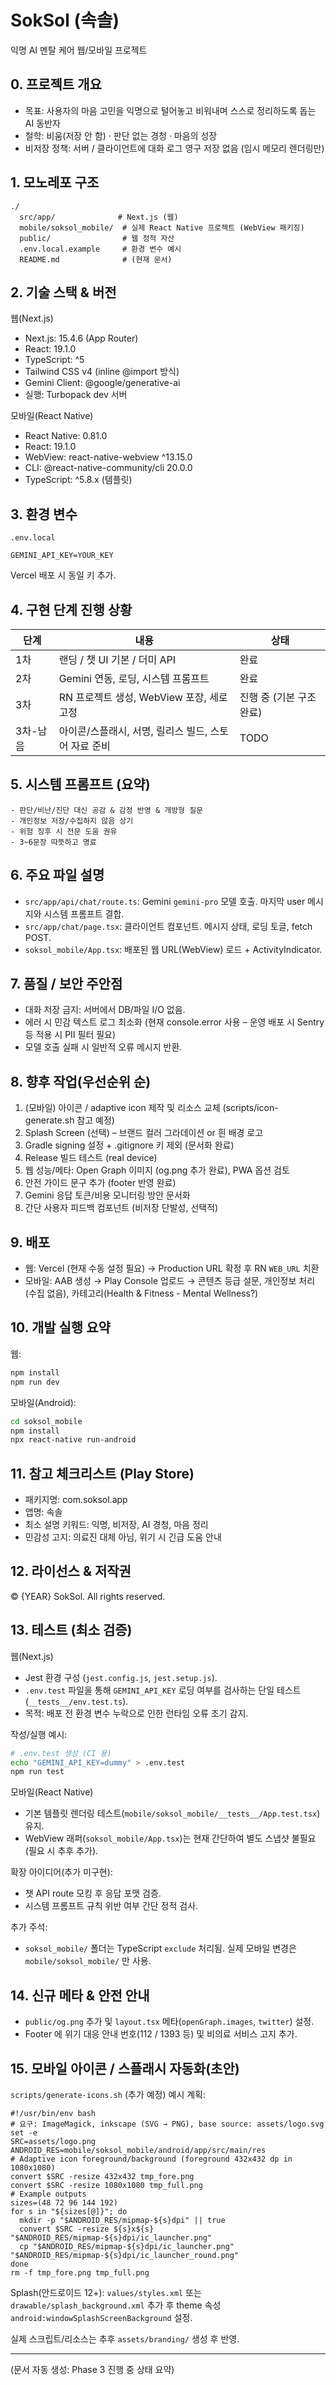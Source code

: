 # SokSol (속솔)

익명 AI 멘탈 케어 웹/모바일 프로젝트

## 0. 프로젝트 개요
- 목표: 사용자의 마음 고민을 익명으로 털어놓고 비워내며 스스로 정리하도록 돕는 AI 동반자
- 철학: 비움(저장 안 함) · 판단 없는 경청 · 마음의 성장
- 비저장 정책: 서버 / 클라이언트에 대화 로그 영구 저장 없음 (임시 메모리 렌더링만)

## 1. 모노레포 구조
```
./
  src/app/              # Next.js (웹)
  mobile/soksol_mobile/  # 실제 React Native 프로젝트 (WebView 패키징)
  public/                # 웹 정적 자산
  .env.local.example     # 환경 변수 예시
  README.md              # (현재 문서)
```

## 2. 기술 스택 & 버전
웹(Next.js)
- Next.js: 15.4.6 (App Router)
- React: 19.1.0
- TypeScript: ^5
- Tailwind CSS v4 (inline @import 방식)
- Gemini Client: @google/generative-ai
- 실행: Turbopack dev 서버

모바일(React Native)
- React Native: 0.81.0
- React: 19.1.0
- WebView: react-native-webview ^13.15.0
- CLI: @react-native-community/cli 20.0.0
- TypeScript: ^5.8.x (템플릿)

## 3. 환경 변수
`.env.local`
```
GEMINI_API_KEY=YOUR_KEY
```
Vercel 배포 시 동일 키 추가.

## 4. 구현 단계 진행 상황
| 단계 | 내용 | 상태 |
|------|------|------|
| 1차 | 랜딩 / 챗 UI 기본 / 더미 API | 완료 |
| 2차 | Gemini 연동, 로딩, 시스템 프롬프트 | 완료 |
| 3차 | RN 프로젝트 생성, WebView 포장, 세로 고정 | 진행 중 (기본 구조 완료) |
| 3차-남음 | 아이콘/스플래시, 서명, 릴리스 빌드, 스토어 자료 준비 | TODO |

## 5. 시스템 프롬프트 (요약)
```
- 판단/비난/진단 대신 공감 & 감정 반영 & 개방형 질문
- 개인정보 저장/수집하지 않음 상기
- 위험 징후 시 전문 도움 권유
- 3~6문장 따뜻하고 명료
```

## 6. 주요 파일 설명
- `src/app/api/chat/route.ts`: Gemini `gemini-pro` 모델 호출. 마지막 user 메시지와 시스템 프롬프트 결합.
- `src/app/chat/page.tsx`: 클라이언트 컴포넌트. 메시지 상태, 로딩 토글, fetch POST.
- `soksol_mobile/App.tsx`: 배포된 웹 URL(WebView) 로드 + ActivityIndicator.

## 7. 품질 / 보안 주안점
- 대화 저장 금지: 서버에서 DB/파일 I/O 없음.
- 에러 시 민감 텍스트 로그 최소화 (현재 console.error 사용 – 운영 배포 시 Sentry 등 적용 시 PII 필터 필요)
- 모델 호출 실패 시 일반적 오류 메시지 반환.

## 8. 향후 작업(우선순위 순)
1. (모바일) 아이콘 / adaptive icon 제작 및 리소스 교체 (scripts/icon-generate.sh 참고 예정)
2. Splash Screen (선택) – 브랜드 컬러 그라데이션 or 흰 배경 로고
3. Gradle signing 설정 + .gitignore 키 제외 (문서화 완료)
4. Release 빌드 테스트 (real device)
5. 웹 성능/메타: Open Graph 이미지 (og.png 추가 완료), PWA 옵션 검토
6. 안전 가이드 문구 추가 (footer 반영 완료)
7. Gemini 응답 토큰/비용 모니터링 방안 문서화
8. 간단 사용자 피드백 컴포넌트 (비저장 단발성, 선택적)

## 9. 배포
- 웹: Vercel (현재 수동 설정 필요) → Production URL 확정 후 RN `WEB_URL` 치환
- 모바일: AAB 생성 → Play Console 업로드 → 콘텐츠 등급 설문, 개인정보 처리(수집 없음), 카테고리(Health & Fitness - Mental Wellness?)

## 10. 개발 실행 요약
웹:
```bash
npm install
npm run dev
```
모바일(Android):
```bash
cd soksol_mobile
npm install
npx react-native run-android
```

## 11. 참고 체크리스트 (Play Store)
- 패키지명: com.soksol.app
- 앱명: 속솔
- 최소 설명 키워드: 익명, 비저장, AI 경청, 마음 정리
- 민감성 고지: 의료진 대체 아님, 위기 시 긴급 도움 안내

## 12. 라이선스 & 저작권
© {YEAR} SokSol. All rights reserved.

## 13. 테스트 (최소 검증)
웹(Next.js)
- Jest 환경 구성 (`jest.config.js`, `jest.setup.js`).
- `.env.test` 파일을 통해 `GEMINI_API_KEY` 로딩 여부를 검사하는 단일 테스트 (`__tests__/env.test.ts`).
- 목적: 배포 전 환경 변수 누락으로 인한 런타임 오류 조기 감지.

작성/실행 예시:
```bash
# .env.test 생성 (CI 용)
echo "GEMINI_API_KEY=dummy" > .env.test
npm run test
```

모바일(React Native)
- 기본 템플릿 렌더링 테스트(`mobile/soksol_mobile/__tests__/App.test.tsx`) 유지.
- WebView 래퍼(`soksol_mobile/App.tsx`)는 현재 간단하여 별도 스냅샷 불필요 (필요 시 추후 추가).

확장 아이디어(추가 미구현):
- 챗 API route 모킹 후 응답 포맷 검증.
- 시스템 프롬프트 규칙 위반 여부 간단 정적 검사.

추가 주석:
- `soksol_mobile/` 폴더는 TypeScript `exclude` 처리됨. 실제 모바일 변경은 `mobile/soksol_mobile/` 만 사용.

## 14. 신규 메타 & 안전 안내
- `public/og.png` 추가 및 `layout.tsx` 메타(`openGraph.images`, `twitter`) 설정.
- Footer 에 위기 대응 안내 번호(112 / 1393 등) 및 비의료 서비스 고지 추가.

## 15. 모바일 아이콘 / 스플래시 자동화(초안)
`scripts/generate-icons.sh` (추가 예정) 예시 계획:
```
#!/usr/bin/env bash
# 요구: ImageMagick, inkscape (SVG → PNG), base source: assets/logo.svg
set -e
SRC=assets/logo.png
ANDROID_RES=mobile/soksol_mobile/android/app/src/main/res
# Adaptive icon foreground/background (foreground 432x432 dp in 1080x1080)
convert $SRC -resize 432x432 tmp_fore.png
convert $SRC -resize 1080x1080 tmp_full.png
# Example outputs
sizes=(48 72 96 144 192)
for s in "${sizes[@]}"; do
  mkdir -p "$ANDROID_RES/mipmap-${s}dpi" || true
  convert $SRC -resize ${s}x${s} "$ANDROID_RES/mipmap-${s}dpi/ic_launcher.png"
  cp "$ANDROID_RES/mipmap-${s}dpi/ic_launcher.png" "$ANDROID_RES/mipmap-${s}dpi/ic_launcher_round.png"
done
rm -f tmp_fore.png tmp_full.png
```
Splash(안드로이드 12+): `values/styles.xml` 또는 `drawable/splash_background.xml` 추가 후 theme 속성 `android:windowSplashScreenBackground` 설정.

실제 스크립트/리소스는 추후 `assets/branding/` 생성 후 반영.

---
(문서 자동 생성: Phase 3 진행 중 상태 요약)
